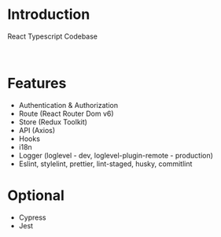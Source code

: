 # Introduction

React Typescript Codebase

<br />

# Features

- Authentication & Authorization
- Route (React Router Dom v6)
- Store (Redux Toolkit)
- API (Axios)
- Hooks
- i18n
- Logger (loglevel - dev, loglevel-plugin-remote - production)
- Eslint, stylelint, prettier, lint-staged, husky, commitlint

# Optional

- Cypress
- Jest
